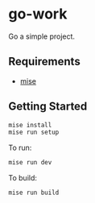 # go-work

Go a simple project.

## Requirements

- [mise](https://mise.jdx.dev/)

## Getting Started

```bash
mise install
mise run setup
```

To run:

```bash
mise run dev
```

To build:

```bash
mise run build
```
